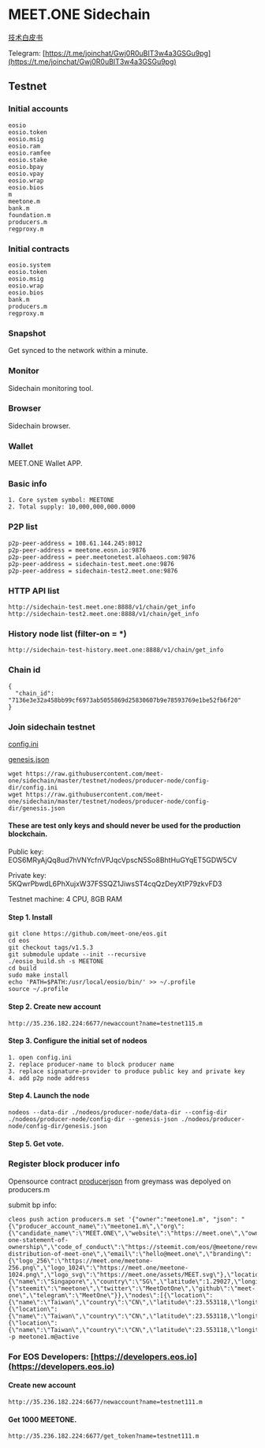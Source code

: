 # MEET.ONE Sidechain 

[技术白皮书](./technical-white-paper-CN.md)

Telegram: [https://t.me/joinchat/Gwj0R0uBIT3w4a3GSGu9pg](https://t.me/joinchat/Gwj0R0uBIT3w4a3GSGu9pg)

## Testnet

### Initial accounts

```
eosio
eosio.token
eosio.msig
eosio.ram
eosio.ramfee
eosio.stake
eosio.bpay
eosio.vpay
eosio.wrap
eosio.bios
m
meetone.m
bank.m
foundation.m
producers.m
regproxy.m
```

### Initial contracts

```
eosio.system
eosio.token
eosio.msig
eosio.wrap
eosio.bios
bank.m
producers.m
regproxy.m
```


### Snapshot

Get synced to the network within a minute.

### Monitor

Sidechain monitoring tool.

### Browser

Sidechain browser.

### Wallet

MEET.ONE Wallet APP.


### Basic info

```
1. Core system symbol: MEETONE
2. Total supply: 10,000,000,000.0000
```

### P2P list

```
p2p-peer-address = 108.61.144.245:8012
p2p-peer-address = meetone.eosn.io:9876
p2p-peer-address = peer.meetonetest.alohaeos.com:9876
p2p-peer-address = sidechain-test.meet.one:9876
p2p-peer-address = sidechain-test2.meet.one:9876
```


### HTTP API list

```
http://sidechain-test.meet.one:8888/v1/chain/get_info
http://sidechain-test2.meet.one:8888/v1/chain/get_info
```

### History node list (filter-on = *)

```
http://sidechain-test-history.meet.one:8888/v1/chain/get_info
```

### Chain id

```
{
  "chain_id": "7136e3e32a458bb99cf6973ab5055869d25830607b9e78593769e1be52fb6f20"
}
```


### Join sidechain testnet

[config.ini](https://github.com/meet-one/sidechain/blob/master/testnet/nodeos/producer-node/config-dir/config.ini)

[genesis.json](https://github.com/meet-one/sidechain/blob/master/testnet/nodeos/producer-node/config-dir/genesis.json)


```
wget https://raw.githubusercontent.com/meet-one/sidechain/master/testnet/nodeos/producer-node/config-dir/config.ini
wget https://raw.githubusercontent.com/meet-one/sidechain/master/testnet/nodeos/producer-node/config-dir/genesis.json
```

#### These are test only keys and should never be used for the production blockchain. 

Public key: EOS6MRyAjQq8ud7hVNYcfnVPJqcVpscN5So8BhtHuGYqET5GDW5CV

Private key: 5KQwrPbwdL6PhXujxW37FSSQZ1JiwsST4cqQzDeyXtP79zkvFD3

Testnet machine: 4 CPU, 8GB RAM

#### Step 1. Install
```
git clone https://github.com/meet-one/eos.git
cd eos
git checkout tags/v1.5.3
git submodule update --init --recursive
./eosio_build.sh -s MEETONE
cd build
sudo make install
echo 'PATH=$PATH:/usr/local/eosio/bin/' >> ~/.profile
source ~/.profile 
```


#### Step 2. Create new account

```
http://35.236.182.224:6677/newaccount?name=testnet115.m
```


#### Step 3. Configure the initial set of nodeos

```
1. open config.ini 
2. replace producer-name to block producer name 
3. replace signature-provider to produce public key and private key
4. add p2p node address
```

#### Step 4. Launch the node

```
nodeos --data-dir ./nodeos/producer-node/data-dir --config-dir ./nodeos/producer-node/config-dir --genesis-json ./nodeos/producer-node/config-dir/genesis.json
```

#### Step 5. Get vote.

### Register block producer info

Opensource contract [producerjson](https://github.com/greymass/producerjson) from greymass was depolyed on producers.m

submit bp info:
```
cleos push action producers.m set '{"owner":"meetone1.m", "json": "{\"producer_account_name\":\"meetone1.m\",\"org\":{\"candidate_name\":\"MEET.ONE\",\"website\":\"https://meet.one\",\"ownership_disclosure\":\"https://steemit.com/eos/@meetone/meet-one-statement-of-ownership\",\"code_of_conduct\":\"https://steemit.com/eos/@meetone/revenue-distribution-of-meet-one\",\"email\":\"hello@meet.one\",\"branding\":{\"logo_256\":\"https://meet.one/meetone-256.png\",\"logo_1024\":\"https://meet.one/meetone-1024.png\",\"logo_svg\":\"https://meet.one/assets/MEET.svg\"},\"location\":{\"name\":\"Singapore\",\"country\":\"SG\",\"latitude\":1.29027,\"longitude\":103.851959},\"social\":{\"steemit\":\"meetone\",\"twitter\":\"MeetDotOne\",\"github\":\"meet-one\",\"telegram\":\"MeetOne\"}},\"nodes\":[{\"location\":{\"name\":\"Taiwan\",\"country\":\"CN\",\"latitude\":23.553118,\"longitude\":121.0211024},\"node_type\":\"seed\",\"p2p_endpoint\":\"p2p.meet.one:9876\"},{\"location\":{\"name\":\"Taiwan\",\"country\":\"CN\",\"latitude\":23.553118,\"longitude\":121.0211024},\"node_type\":\"full\",\"api_endpoint\":\"http://mainnet.meet.one\",\"ssl_endpoint\":\"https://mainnet.meet.one\"},{\"location\":{\"name\":\"Taiwan\",\"country\":\"CN\",\"latitude\":23.553118,\"longitude\":121.0211024},\"node_type\":\"producer\"}]}"}' -p meetone1.m@active
```

### For EOS Developers: [https://developers.eos.io](https://developers.eos.io)

#### Create new account

```
http://35.236.182.224:6677/newaccount?name=testnet111.m
```

#### Get 1000 MEETONE.

```
http://35.236.182.224:6677/get_token?name=testnet111.m
```
